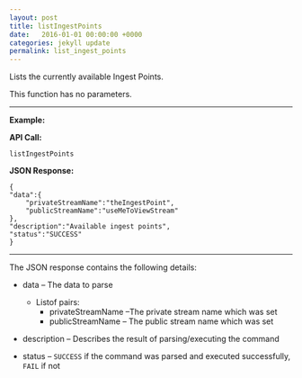 ```yaml
---
layout: post
title: listIngestPoints
date:   2016-01-01 00:00:00 +0000
categories: jekyll update
permalink: list_ingest_points
---
```


Lists the currently available Ingest Points.

This function has no parameters.

------

**Example:**

**API Call:**

``` 
listIngestPoints
```

**JSON Response:**

``` 
{
"data":{
    "privateStreamName":"theIngestPoint",
    "publicStreamName":"useMeToViewStream"
},
"description":"Available ingest points",
"status":"SUCCESS"
}
```

------

The JSON response contains the following details:

- data – The data to parse
  - Listof pairs:
    - privateStreamName –The private stream name which was set
    - publicStreamName – The public stream name which was set
- description – Describes the result of parsing/executing the command


- status – `SUCCESS` if the command was parsed and executed successfully, `FAIL` if not
